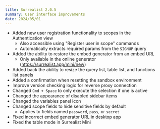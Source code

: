 ```yaml
---
title: Surrealist 2.0.5
summary: User interface improvements
date: 2024/05/01
---
```


- Added new user registration functionality to scopes in the Authentication view
	- Also accessible using "Register user in scope" commands
	- Automatically extracts required params from the `SIGNUP` query
- Added the ability to restore the embed generator from an embed URL
	- Only available in the online generator (https://surrealist.app/mini/new)
- Added back the ability to resize the query list, table list, and functions list panels
- Added a confirmation when resetting the sandbox environment
- Improve version checking logic for reverse proxy connection
- Changed `Cmd + Space` to only execute the selection if one is active
- Changed the appearance of disabled sidebar items
- Changed the variables panel icon
- Changed scope fields to hide sensitive fields by default
	- Applies to fields named `password`, `pass`, or `secret`
- Fixed incorrect embed generator URL in desktop app
- Fixed the table mode in Surrealist Mini